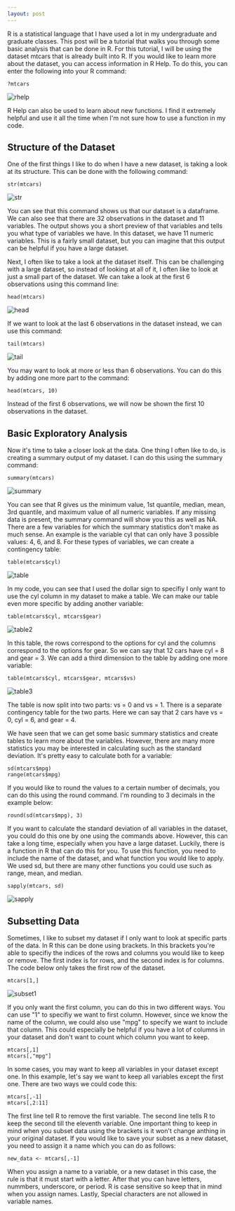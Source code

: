 ```yaml
---
layout: post
---
```


R is a statistical language that I have used a lot in my undergraduate and graduate classes. This post will be a tutorial that walks you through some basic analysis that can be done in R. For this tutorial, I will be using the dataset mtcars that is already built into R. If you would like to learn more about the dataset, you can access information in R Help. To do this, you can enter the following into your R command:

```
?mtcars
```

![rhelp](/img/rhelp.JPG)

R Help can also be used to learn about new functions. I find it extremely helpful and use it all the time when I'm not sure how to use a function in my code.

## Structure of the Dataset
One of the first things I like to do when I have a new dataset, is taking a look at its structure. This can be done with the following command:

```
str(mtcars)
```

![str](/img/str.JPG)

You can see that this command shows us that our dataset is a dataframe. We can also see that there are 32 observations in the dataset and 11 variables. The output shows you a short preview of that variables and tells you what type of variables we have. In this dataset, we have 11 numeric variables. This is a fairly small dataset, but you can imagine that this output can be helpful if you have a large dataset.

Next, I often like to take a look at the dataset itself. This can be challenging with a large dataset, so instead of looking at all of it, I often like to look at just a small part of the dataset. We can take a look at the first 6 observations using this command line:

```
head(mtcars)
```

![head](/img/head.JPG)

If we want to look at the last 6 observations in the dataset instead, we can use this command:

```
tail(mtcars)
```

![tail](/img/tail.JPG)

You may want to look at more or less than 6 observations. You can do this by adding one more part to the command:

```
head(mtcars, 10)
```

Instead of the first 6 observations, we will now be shown the first 10 observations in the dataset.

## Basic Exploratory Analysis
Now it's time to take a closer look at the data. One thing I often like to do, is creating a summary output of my dataset. I can do this using the summary command:

```
summary(mtcars)
```

![summary](/img/summary.JPG)

You can see that R gives us the minimum value, 1st quantile, median, mean, 3rd quantile, and maximum value of all numeric variables. If any missing data is present, the summary command will show you this as well as NA. There are a few variables for which the summary statistics don't make as much sense. An example is the variable cyl that can only have 3 possible values: 4, 6, and 8. For these types of variables, we can create a contingency table:

```
table(mtcars$cyl)
```

![table](/img/table.JPG)

In my code, you can see that I used the dollar sign to specifiy I only want to use the cyl column in my dataset to make a table. We can make our table even more specific by adding another variable:

```
table(mtcars$cyl, mtcars$gear)
```

![table2](/img/table2.JPG)

In this table, the rows correspond to the options for cyl and the columns correspond to the options for gear. So we can say that 12 cars have cyl = 8 and gear = 3. We can add a third dimension to the table by adding one more variable:

```
table(mtcars$cyl, mtcars$gear, mtcars$vs)
```

![table3](/img/table3.JPG)

The table is now split into two parts: vs = 0 and vs = 1. There is a separate contingency table for the two parts. Here we can say that 2 cars have vs = 0, cyl = 6, and gear = 4.

We have seen that we can get some basic summary statistics and create tables to learn more about the variables. However, there are many more statistics you may be interested in calculating such as the standard deviation. It's pretty easy to calculate both for a variable:

```
sd(mtcars$mpg)
range(mtcars$mpg)
```

If you would like to round the values to a certain number of decimals, you can do this using the round command. I'm rounding to 3 decimals in the example below:

```
round(sd(mtcars$mpg), 3)
```

If you want to calculate the standard deviation of all variables in the dataset, you could do this one by one using the commands above. However, this can take a long time, especially when you have a large dataset. Luckily, there is a function in R that can do this for you. To use this function, you need to include the name of the dataset, and what function you would like to apply. We used sd, but there are many other functions you could use such as range, mean, and median.

```
sapply(mtcars, sd)
```

![sapply](/img/sapply.JPG)

## Subsetting Data

Sometimes, I like to subset my dataset if I only want to look at specific parts of the data. In R this can be done using brackets. In this brackets you're able to specifiy the indices of the rows and columns you would like to keep or remove. The first index is for rows, and the second index is for columns. The code below only takes the first row of the dataset.

```
mtcars[1,]
```

![subset1](/img/subset1.JPG)

If you only want the first column, you can do this in two different ways. You can use "1" to specifiy we want to first column. However, since we know the name of the column, we could also use "mpg" to specify we want to include that column. This could especially be helpful if you have a lot of columns in your dataset and don't want to count which column you want to keep.

```
mtcars[,1]
mtcars[,"mpg"]
```

In some cases, you may want to keep all variables in your dataset except one. In this example, let's say we want to keep all variables except the first one. There are two ways we could code this:

```
mtcars[,-1]
mtcars[,2:11]
```

The first line tell R to remove the first variable. The second line tells R to keep the second till the eleventh variable. One important thing to keep in mind when you subset data using the brackets is it won't change anthing in your original dataset. If you would like to save your subset as a new dataset, you need to assign it a name which you can do as follows:

```
new_data <- mtcars[,-1]
```

When you assign a name to a variable, or a new dataset in this case, the rule is that it must start with a letter. After that you can have letters, nummbers, underscore, or period. R is case sensitive so keep that in mind when you assign names. Lastly, Special characters are not allowed in variable names.
